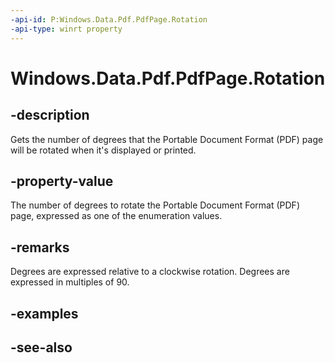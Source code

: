 ----api-id: P:Windows.Data.Pdf.PdfPage.Rotation
-api-type: winrt property
---<!-- Property syntaxpublic Windows.Data.Pdf.PdfPageRotation Rotation { get; }--># Windows.Data.Pdf.PdfPage.Rotation## -descriptionGets the number of degrees that the Portable Document Format (PDF) page will be rotated when it's displayed or printed.## -property-valueThe number of degrees to rotate the Portable Document Format (PDF) page, expressed as one of the enumeration values.## -remarksDegrees are expressed relative to a clockwise rotation. Degrees are expressed in multiples of 90.## -examples## -see-also